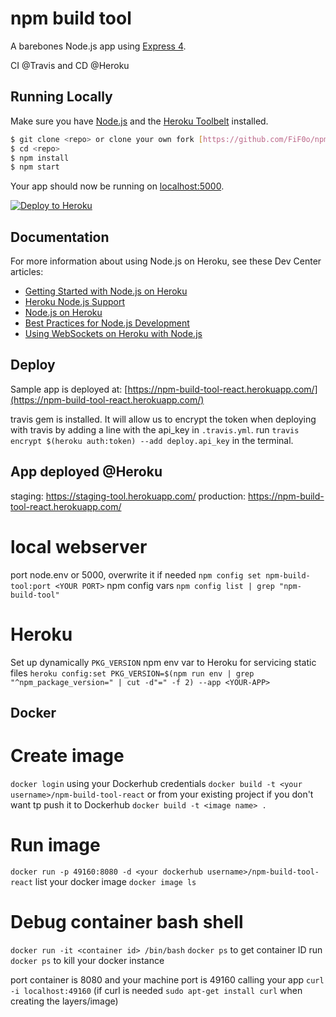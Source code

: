 # npm build tool

A barebones Node.js app using [Express 4](http://expressjs.com/).

CI @Travis and CD @Heroku


## Running Locally

Make sure you have [Node.js](http://nodejs.org/) and the [Heroku Toolbelt](https://toolbelt.heroku.com/) installed.

```sh
$ git clone <repo> or clone your own fork [https://github.com/FiF0o/npm-build-tool-react.git](https://github.com/FiF0o/npm-build-tool-react.git)
$ cd <repo>
$ npm install
$ npm start
```

Your app should now be running on [localhost:5000](http://localhost:5000/).

[![Deploy to Heroku](https://www.herokucdn.com/deploy/button.png)](https://heroku.com/deploy)


## Documentation

For more information about using Node.js on Heroku, see these Dev Center articles:

- [Getting Started with Node.js on Heroku](https://devcenter.heroku.com/articles/getting-started-with-nodejs)
- [Heroku Node.js Support](https://devcenter.heroku.com/articles/nodejs-support)
- [Node.js on Heroku](https://devcenter.heroku.com/categories/nodejs)
- [Best Practices for Node.js Development](https://devcenter.heroku.com/articles/node-best-practices)
- [Using WebSockets on Heroku with Node.js](https://devcenter.heroku.com/articles/node-websockets)


## Deploy

Sample app is deployed at: [https://npm-build-tool-react.herokuapp.com/](https://npm-build-tool-react.herokuapp.com/)

travis gem is installed. It will allow us to encrypt the token when deploying with travis by adding a line with the api_key in `.travis.yml`.
run `travis encrypt $(heroku auth:token) --add deploy.api_key` in the terminal.


## App deployed @Heroku

staging: https://staging-tool.herokuapp.com/
production: https://npm-build-tool-react.herokuapp.com/

# local webserver
port node.env or 5000, overwrite it if needed `npm config set npm-build-tool:port <YOUR PORT>`
npm config vars `npm config list | grep "npm-build-tool"`

# Heroku
Set up dynamically `PKG_VERSION` npm env var to Heroku for servicing static files
`heroku config:set PKG_VERSION=$(npm run env | grep "^npm_package_version=" | cut -d"=" -f 2) --app <YOUR-APP>`


## Docker

# Create image
`docker login` using your Dockerhub credentials
`docker build -t <your username>/npm-build-tool-react`
or from your existing project if you don't want tp push it to Dockerhub
`docker build -t <image name> .`

# Run image
`docker run -p 49160:8080 -d <your dockerhub username>/npm-build-tool-react`
list your docker image `docker image ls`

# Debug container bash shell
`docker run -it <container id> /bin/bash`
`docker ps` to get container ID
run `docker ps` to kill your docker instance

port container is 8080 and your machine port is 49160
calling your app `curl -i localhost:49160`
(if curl is needed `sudo apt-get install curl` when creating the layers/image)

